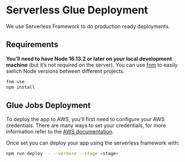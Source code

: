 # Serverless Glue Deployment

We use Serverless Framework to do production ready deployments.

## Requirements

**You’ll need to have Node 16.13.2 or later on your local development machine** (but it’s not required on the server). You can use [fnm](https://github.com/Schniz/fnm) to easily switch Node versions between different projects.

```sh
fnm use
npm install
```

## Glue Jobs Deployment

To deploy the app to AWS, you'll first need to configure your AWS credentials. There are many ways
to set your credentials, for more information refer to the [AWS documentation](https://docs.aws.amazon.com/cli/latest/userguide/cli-configure-quickstart.html).

Once set you can deploy your app using the serverless framework with:

```sh
npm run deploy -- --verbose --stage <stage>
```
